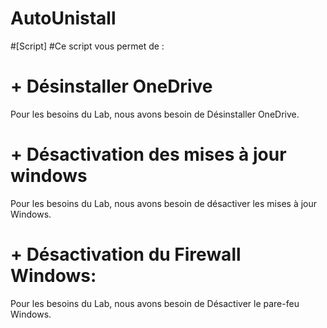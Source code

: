 # AutoUnistall
#[Script]
#Ce script vous permet de :
# + Désinstaller OneDrive 
Pour les besoins du Lab, nous avons besoin de Désinstaller OneDrive.
# + Désactivation des mises à jour windows
Pour les besoins du Lab, nous avons besoin de désactiver les mises à jour Windows.
# + Désactivation du Firewall Windows:
Pour les besoins du Lab, nous avons besoin de Désactiver le pare-feu Windows.


